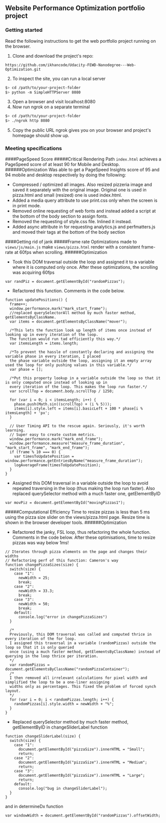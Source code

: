 ## Website Performance Optimization portfolio project

### Getting started

Read the following instructions to get the web portfolio project running on the browser.

1. Clone and download the project's repo:
~~~~
https://github.com/ikhancode/Udacity-FEWD-Nanodegree---Web-Optimization.git
~~~~
2. To inspect the site, you can run a local server

  ```bash
  $> cd /path/to/your-project-folder
  $> python -m SimpleHTTPServer 8080
  ```

3. Open a browser and visit localhost:8080
4. Now run ngrok on a separate terminal

  ``` bash
  $> cd /path/to/your-project-folder
  $> ./ngrok http 8080
  ```

5. Copy the public URL ngrok gives you on your browser and project's homepage should show up.

### Meeting specifications
####PageSpeed Score
#####Critical Rendering Path
`index.html` achieves a PageSpeed score of at least 90 for Mobile and Desktop.
######Optimization
Was able to get a PageSpeed Insights score of 95 and 94 mobile and desktop respectively by doing the following:
  * Compressed / optimized all images. Also resized pizzeria image and saved it separately with the original image. Original one is used in pizza.html and small (resized) one is used index.html.
  * Added a media query attribute to use print.css only when the screen is in print mode.
  * Removed online requesting of web fonts and instead added a script at the bottom of the body section to assign fonts.
  * Removed the requesting of style.css file. Inlined it instead.
  * Added async attribute in for requesting analytics.js and perfmatters.js and moved their tags at the bottom of the body section

####Getting rid of jank
#####Frame rate
  Optimizations made to `views/js/main.js` make `views/pizza.html` render with a consistent frame-rate at 60fps when scrolling.
######Optimization
  * Took this DOM traversal outside the loop and assigned it to a variable where it is computed only once. After these optimizations, the scrolling was acquiring 60fps
~~~~
var randPiz = document.getElementById("randomPizzas");
~~~~
* Refactored this function. Comments in the code below.
~~~~
function updatePositions() {
  frame++;
  window.performance.mark("mark_start_frame");
  //replaced querySelectorAll method by much faster method, getElementsByClassName.
  var items = document.getElementsByClassName("mover");

  /*This lets the function look up length of items once instead of looking up in every iteration of the loop.
  The function would run tad efficiently this way.*/
  var itemsLength = items.length;

  /*To prevent the hassle of constantly declaring and assigning the variable phase in every iteration, I placed
  the phase variable outside the loop, assigning it an empty array used the loop for only pushing values in this variable.*/
  var phase = [];

  /*Put this property lookup in a variable outside the loop so that it is only computed once instead of looking up in
  every iteration of the loop. This makes the loop run faster.*/
  var scrollTop = document.body.scrollTop / 1250;

  for (var i = 0; i < itemsLength; i++) {
    phase.push(Math.sin((scrollTop) + (i % 5)));
    items[i].style.left = items[i].basicLeft + 100 * phase[i % itemsLength] + 'px';
  }

  // User Timing API to the rescue again. Seriously, it's worth learning.
  // Super easy to create custom metrics.
  window.performance.mark("mark_end_frame");
  window.performance.measure("measure_frame_duration", "mark_start_frame", "mark_end_frame");
  if (frame % 10 === 0) {
    var timesToUpdatePosition = window.performance.getEntriesByName("measure_frame_duration");
    logAverageFrame(timesToUpdatePosition);
  }
}
  ~~~~
  * Assigned this DOM traversal in a variable outside the loop to avoid repeated traversing in the loop (thus making the loop run faster). Also replaced querySelector method with a much faster one, getElementByID
~~~~
var movPiz = document.getElementById("movingPizzas1");
~~~~

#####Computational Efficiency
Time to resize pizzas is less than 5 ms using the pizza size slider on the views/pizza.html page. Resize time is shown in the browser developer tools.
######Optimization
  * Refactored the janky, FSL loop, thus refactoring the whole function. Comments in the code below. After these optimisations, time to resize pizzas was way below 1ms!
  ~~~~
  // Iterates through pizza elements on the page and changes their widths
  // Refactoring perf of this function: Cameron's way
  function changePizzaSizes(size) {
    switch(size) {
      case "1":
        newWidth = 25;
        break;
      case "2":
        newWidth = 33.3;
        break;
      case "3":
        newWidth = 50;
        break;
      default:
        console.log("error in changePizzaSizes")
    }

    /*
    Previously, this DOM traversal was called and computed thrice in every iteration of the for loop.
    I assigned this traversal in a variable (randomPizzas) outside the loop so that it is only queried
    once (using a much faster method, getElementsByClassName) instead of querying in the loop thrice per iteration.
    */
    var randomPizzas = document.getElementsByClassName("randomPizzaContainer");
    /*
    I then removed all irrelevant calculations for pixel width and simplified the loop to be a one-liner assigning
    widths only as percentages. This fixed the problem of forced synch layout.
    */
    for (var i = 0; i < randomPizzas.length; i++) {
      randomPizzas[i].style.width = newWidth + "%";
    }
  }
  ~~~~

  * Replaced querySelector method by much faster method, getElementByID in changeSliderLabel function
  ~~~~
  function changeSliderLabel(size) {
    switch(size) {
      case "1":
        document.getElementById("pizzaSize").innerHTML = "Small";
        return;
      case "2":
        document.getElementById("pizzaSize").innerHTML = "Medium";
        return;
      case "3":
        document.getElementById("pizzaSize").innerHTML = "Large";
        return;
      default:
        console.log("bug in changeSliderLabel");
    }
  }
  ~~~~
  and in determineDx function
  ~~~~
  var windowWidth = document.getElementById("randomPizzas").offsetWidth;
  ~~~~
